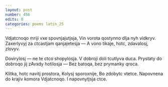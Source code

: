 ```yaml
---
layout: post
number: 456
edits: 8
categories: poems latin_25
---
```


Vdjatcnoqo mriji vxe spovnjajutjsja,
Vin vorota qostynno dlja nyh vidkryv.
Zaxerlyvyj za ctcastjam qanjajetesja —
A vono tikaje, hotc, zdavalosj, zlovyv.

Dovirylosj — ne te ctco shopylosja.
V dobroji doli tcutlyva duca.
Prystaty do dobroqo jij zAvxdy hotilosja —
Bez batoqa, bez prymanky qroca.

Klitka, hotc navitj prostora,
Kolysj sporoxnije,
Bo zdobytc vtetce.
Napovnena do krajiv komora
Vdjatcnoqo. I napovnytjsja ctce.

